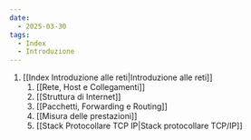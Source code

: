 ```yaml
---
date:
  - 2025-03-30
tags:
  - Index
  - Introduzione
---
```


1. [[Index Introduzione alle reti|Introduzione alle reti]]
	1. [[Rete, Host e Collegamenti]]
	2. [[Struttura di Internet]]
	3. [[Pacchetti, Forwarding e Routing]]
	4. [[Misura delle prestazioni]]
	5. [[Stack Protocollare TCP IP|Stack protocollare TCP/IP]]